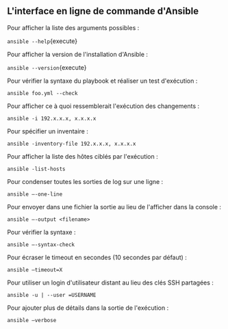 ## L'interface en ligne de commande d'Ansible

Pour afficher la liste des arguments possibles :

`ansible --help`{execute}

Pour afficher la version de l'installation d'Ansible :

`ansible --version`{execute}

Pour vérifier la syntaxe du playbook et réaliser un test d'exécution :

`ansible foo.yml --check`

Pour afficher ce à quoi ressemblerait l'exécution des changements :

`ansible -i 192.x.x.x, x.x.x.x`

Pour spécifier un inventaire :

`ansible -inventory-file 192.x.x.x, x.x.x.x`

Pour afficher la liste des hôtes ciblés par l'exécution :

`ansible -list-hosts`

Pour condenser toutes les sorties de log sur une ligne :

`ansible –-one-line`

Pour envoyer dans une fichier la sortie au lieu de l'afficher dans la console :

`ansible –-output <filename>`

Pour vérifier la syntaxe :

`ansible –-syntax-check`

Pour écraser le timeout en secondes (10 secondes par défaut) :

`ansible –timeout=X`

Pour utiliser un login d'utilisateur distant au lieu des clés SSH partagées :

`ansible -u | --user =USERNAME`

Pour ajouter plus de détails dans la sortie de l'exécution :

`ansible –verbose`
